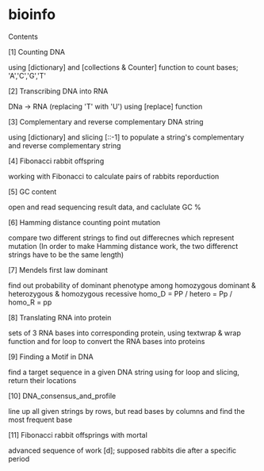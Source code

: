 # bioinfo
Contents

[1] Counting DNA

using [dictionary] and [collections & Counter] function to count bases; 'A','C','G','T'

[2] Transcribing DNA into RNA

DNa -> RNA (replacing 'T' with 'U') using [replace] function

[3] Complementary and reverse complementary DNA string

using [dictionary] and slicing [::-1] to populate a string's complementary and reverse complementary string

[4] Fibonacci rabbit offspring

working with Fibonacci to calculate pairs of rabbits reporduction

[5] GC content

open and read sequencing result data, and caclulate GC %

[6] Hamming distance counting point mutation

compare two different strings to find out differecnes which represent mutation
(In order to make Hamming distance work, the two differenct strings have to be the same length)

[7] Mendels first law dominant

find out probability of dominant phenotype among homozygous dominant & heterozygous & homozygous recessive
homo_D = PP / hetero = Pp / homo_R = pp

[8] Translating RNA into protein

sets of 3 RNA bases into corresponding protein, using textwrap & wrap function and for loop to convert the RNA bases into proteins

[9] Finding a Motif in DNA

find a target sequence in a given DNA string using for loop and slicing, return their locations

[10] DNA_consensus_and_profile

line up all given strings by rows, but read bases by columns and find the most frequent base

[11] Fibonacci rabbit offsprings with mortal

advanced sequence of work [d]; supposed rabbits die after a specific period


